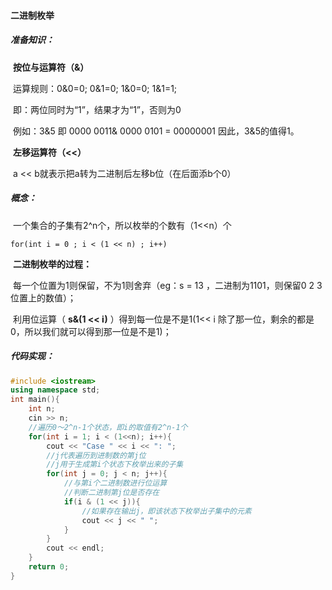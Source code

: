 #### 二进制枚举

##### 准备知识：

​	**按位与运算符（&）**

​	运算规则：0&0=0;  0&1=0;   1&0=0;    1&1=1;

​		即：两位同时为“1”，结果才为“1”，否则为0

​	例如：3&5  即 0000 0011& 0000 0101 = 00000001  因此，3&5的值得1。

​	**左移运算符（<<）**

​	a << b就表示把a转为二进制后左移b位（在后面添b个0）

##### 概念：

​	一个集合的子集有2^n个，所以枚举的个数有（1<<n）个

```
for(int i = 0 ; i < (1 << n) ; i++)
```

​	**二进制枚举的过程：**

​		每一个位置为1则保留，不为1则舍弃（eg：s = 13 ，二进制为1101，则保留0 2 3位置上的数值）；

​		利用位运算（ **s&(1 << i)** ）得到每一位是不是1(1<< i 除了那一位，剩余的都是0，所以我们就可以得到那一位是不是1)；

##### 代码实现：

```c++
#include <iostream>
using namespace std;
int main(){
    int n;
    cin >> n;
    //遍历0～2^n-1个状态，即i的取值有2^n-1个
    for(int i = 1; i < (1<<n); i++){
        cout << "Case " << i << ": ";
        //j代表遍历到进制数的第j位
        //j用于生成第i个状态下枚举出来的子集
        for(int j = 0; j < n; j++){
            //与第i个二进制数进行位运算
            //判断二进制第j位是否存在
            if(i & (1 << j)){
                //如果存在输出j，即该状态下枚举出子集中的元素
                cout << j << " ";
            }
        }
        cout << endl;
    }
    return 0;
}
```

